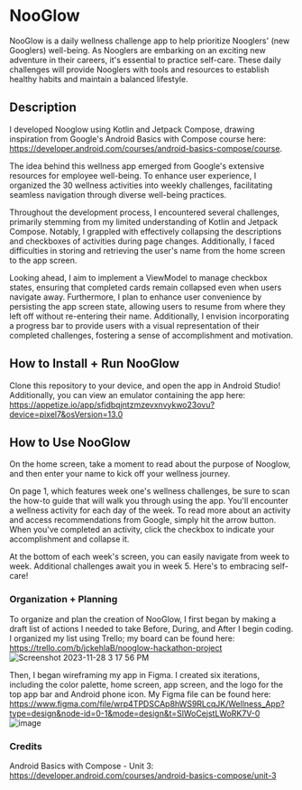 # NooGlow

NooGlow is a daily wellness challenge app to help prioritize Nooglers' (new Googlers) well-being. As Nooglers are embarking on an exciting new adventure in their careers, it's essential to practice self-care. These daily challenges will provide Nooglers with tools and resources to establish healthy habits and maintain a balanced lifestyle.

## Description


I developed Nooglow using Kotlin and Jetpack Compose, drawing inspiration from Google's Android Basics with Compose course here: https://developer.android.com/courses/android-basics-compose/course. 

The idea behind this wellness app emerged from Google's extensive resources for employee well-being. To enhance user experience, I organized the 30 wellness activities into weekly challenges, facilitating seamless navigation through diverse well-being practices.

Throughout the development process, I encountered several challenges, primarily stemming from my limited understanding of Kotlin and Jetpack Compose. Notably, I grappled with effectively collapsing the descriptions and checkboxes of activities during page changes. Additionally, I faced difficulties in storing and retrieving the user's name from the home screen to the app screen.

Looking ahead, I aim to implement a ViewModel to manage checkbox states, ensuring that completed cards remain collapsed even when users navigate away. Furthermore, I plan to enhance user convenience by persisting the app screen state, allowing users to resume from where they left off without re-entering their name. Additionally, I envision incorporating a progress bar to provide users with a visual representation of their completed challenges, fostering a sense of accomplishment and motivation.

## How to Install + Run NooGlow

Clone this repository to your device, and open the app in Android Studio! Additionally, you can view an emulator containing the app here: https://appetize.io/app/sfidbqjntzmzevxnvykwo23ovu?device=pixel7&osVersion=13.0

## How to Use NooGlow

On the home screen, take a moment to read about the purpose of Nooglow, and then enter your name to kick off your wellness journey. 

On page 1, which features week one's wellness challenges, be sure to scan the how-to guide that will walk you through using the app. You'll encounter a wellness activity for each day of the week. To read more about an activity and access recommendations from Google, simply hit the arrow button. When you've completed an activity, click the checkbox to indicate your accomplishment and collapse it.

At the bottom of each week's screen, you can easily navigate from week to week. Additional challenges await you in week 5. Here's to embracing self-care!

### Organization + Planning

To organize and plan the creation of NooGlow, I first began by making a draft list of actions I needed to take Before, During, and After I begin coding. I organized my list using Trello; my board can be found here: https://trello.com/b/jckehlaB/nooglow-hackathon-project
![Screenshot 2023-11-28 3 17 56 PM](https://github.com/courtlynboykin/WellnessApp/assets/146135600/3b09ef29-c070-473f-8617-bb176c46bfb8)

Then, I began wireframing my app in Figma. I created six iterations, including the color palette, home screen, app screen, and the logo for the top app bar and Android phone icon. My Figma file can be found here: https://www.figma.com/file/wrp4TPDSCAp8hWS9RLcqJK/Wellness_App?type=design&node-id=0-1&mode=design&t=SlWoCejstLWoRK7V-0
![image](https://github.com/courtlynboykin/WellnessApp/assets/146135600/91a83c56-5135-4229-a50f-ef68988082d9)

### Credits
Android Basics with Compose - Unit 3: https://developer.android.com/courses/android-basics-compose/unit-3


